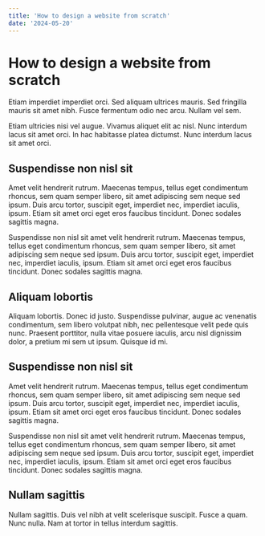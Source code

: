 ```yaml
---
title: 'How to design a website from scratch'
date: '2024-05-20'
---
```


# How to design a website from scratch

Etiam imperdiet imperdiet orci. Sed aliquam ultrices mauris. Sed fringilla mauris sit amet nibh. Fusce fermentum odio nec arcu. Nullam vel sem.

Etiam ultricies nisi vel augue. Vivamus aliquet elit ac nisl. Nunc interdum lacus sit amet orci. In hac habitasse platea dictumst. Nunc interdum lacus sit amet orci.

## Suspendisse non nisl sit

Amet velit hendrerit rutrum. Maecenas tempus, tellus eget condimentum rhoncus, sem quam semper libero, sit amet adipiscing sem neque sed ipsum. Duis arcu tortor, suscipit eget, imperdiet nec, imperdiet iaculis, ipsum. Etiam sit amet orci eget eros faucibus tincidunt. Donec sodales sagittis magna.

Suspendisse non nisl sit amet velit hendrerit rutrum. Maecenas tempus, tellus eget condimentum rhoncus, sem quam semper libero, sit amet adipiscing sem neque sed ipsum. Duis arcu tortor, suscipit eget, imperdiet nec, imperdiet iaculis, ipsum. Etiam sit amet orci eget eros faucibus tincidunt. Donec sodales sagittis magna.

## Aliquam lobortis

Aliquam lobortis. Donec id justo. Suspendisse pulvinar, augue ac venenatis condimentum, sem libero volutpat nibh, nec pellentesque velit pede quis nunc. Praesent porttitor, nulla vitae posuere iaculis, arcu nisl dignissim dolor, a pretium mi sem ut ipsum. Quisque id mi.

## Suspendisse non nisl sit

Amet velit hendrerit rutrum. Maecenas tempus, tellus eget condimentum rhoncus, sem quam semper libero, sit amet adipiscing sem neque sed ipsum. Duis arcu tortor, suscipit eget, imperdiet nec, imperdiet iaculis, ipsum. Etiam sit amet orci eget eros faucibus tincidunt. Donec sodales sagittis magna.

Suspendisse non nisl sit amet velit hendrerit rutrum. Maecenas tempus, tellus eget condimentum rhoncus, sem quam semper libero, sit amet adipiscing sem neque sed ipsum. Duis arcu tortor, suscipit eget, imperdiet nec, imperdiet iaculis, ipsum. Etiam sit amet orci eget eros faucibus tincidunt. Donec sodales sagittis magna.

## Nullam sagittis

Nullam sagittis. Duis vel nibh at velit scelerisque suscipit. Fusce a quam. Nunc nulla. Nam at tortor in tellus interdum sagittis.
